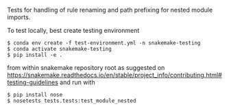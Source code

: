
Tests for handling of rule renaming and path prefixing for nested module imports.

To test locally, best create testing environment

    $ conda env create -f test-environment.yml -n snakemake-testing
    $ conda activate snakemake-testing
    $ pip install -e .

from within snakemake repository root as suggested on https://snakemake.readthedocs.io/en/stable/project_info/contributing.html#testing-guidelines and run with

    $ pip install nose
    $ nosetests tests.tests:test_module_nested


